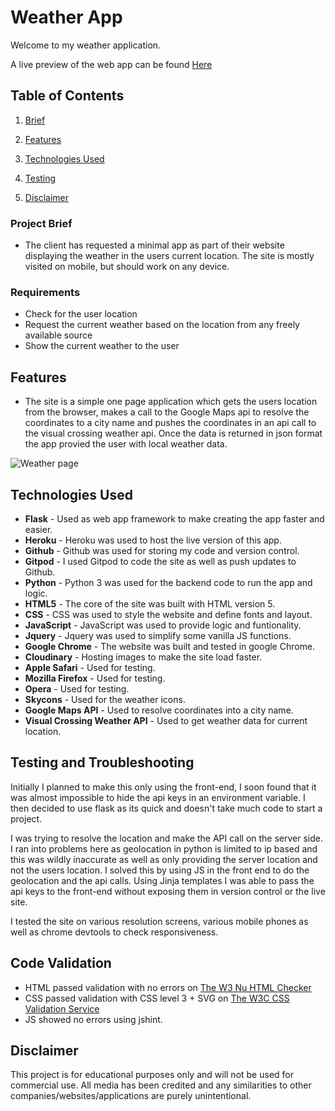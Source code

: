 # Weather App

Welcome to my weather application.  
  
A live preview of the web app can be found [Here](https://weather-app-flask-kenan.herokuapp.com/) 

## Table of Contents

1. [Brief](#brief)

2. [Features](#features)

3. [Technologies Used](#technologies)

4. [Testing](#testing)

5. [Disclaimer](#disclaimer)

<a name="brief"></a> 

### Project Brief
- The client has requested a minimal app as part of their website displaying the weather in the users current location. The site is mostly visited on mobile, but should work on any device.

### Requirements

- Check for the user location
- Request the current weather based on the location from any freely available source
- Show the current weather to the user

<a name="features"></a>
## Features

- The site is a simple one page application which gets the users location from the browser, makes a call to the Google Maps api to resolve the coordinates to a city name and pushes the coordinates in an api call to the visual crossing weather api. Once the data is returned in json format the app provied the user with local weather data. 

![Weather page](https://res.cloudinary.com/dyxe4g62g/image/upload/v1647111497/weather-app_xk8lzt.png "Weather(Home) Page")


<a name="technologies"></a>
## Technologies Used

- **Flask** - Used as web app framework to make creating the app faster and easier.   
- **Heroku** - Heroku was used to host the live version of this app.  
- **Github** - Github was used for storing my code and version control.    
- **Gitpod** - I used Gitpod to code the site as well as push updates to Github.    
- **Python** - Python 3 was used for the backend code to run the app and logic.    
- **HTML5** - The core of the site was built with HTML version 5.  
- **CSS** - CSS was used to style the website and define fonts and layout.  
- **JavaScript** - JavaScript was used to provide logic and funtionality.
- **Jquery** - Jquery was used to simplify some vanilla JS functions.
- **Google Chrome** - The website was built and tested in google Chrome.    
- **Cloudinary** - Hosting images to make the site load faster.  
- **Apple Safari** - Used for testing.  
- **Mozilla Firefox** - Used for testing.  
- **Opera** - Used for testing.  
- **Skycons** - Used for the weather icons.
- **Google Maps API** - Used to resolve coordinates into a city name.
- **Visual Crossing Weather API** - Used to get weather data for current location. 


<a name="testing"></a>
## Testing and Troubleshooting

Initially I planned to make this only using the front-end, I soon found that it was almost impossible to hide the api keys in an environment variable. I then decided to use flask as its quick and doesn't take much code to start a project. 

I was trying to resolve the location and make the API call on the server side. I ran into problems here as geolocation in python is limited to ip based and this was wildly inaccurate as well as only providing the server location and not the users location. I solved this by using JS in the front end to do the geolocation and the api calls. Using Jinja templates I was able to pass the api keys to the front-end without exposing them in version control or the live site. 

I tested the site on various resolution screens, various mobile phones as well as chrome devtools to check responsiveness.

## Code Validation

- HTML passed validation with no errors on [The W3 Nu HTML Checker](https://validator.w3.org/)
- CSS passed validation with CSS level 3 + SVG on [The W3C CSS Validation Service](http://jigsaw.w3.org/css-validator/validator?uri=https%3A%2F%2Fweather-app-flask-kenan.herokuapp.com%2F&profile=css3svg&usermedium=all&warning=1&vextwarning=)
- JS showed no errors using jshint.

<a name="disclaimer"></a>
## Disclaimer
This project is for educational purposes only and will not be used for commercial use. All media has been credited and any similarities to other companies/websites/applications are purely unintentional.  
